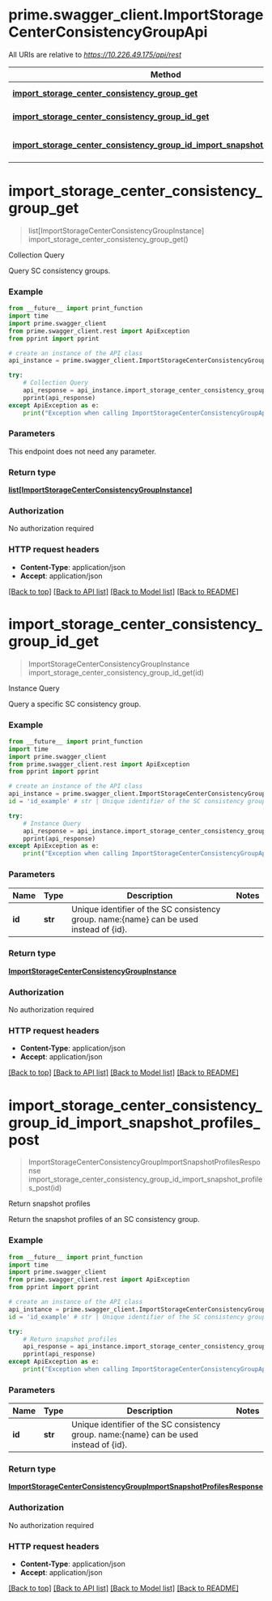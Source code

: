 # prime.swagger_client.ImportStorageCenterConsistencyGroupApi

All URIs are relative to *https://10.226.49.175/api/rest*

Method | HTTP request | Description
------------- | ------------- | -------------
[**import_storage_center_consistency_group_get**](ImportStorageCenterConsistencyGroupApi.md#import_storage_center_consistency_group_get) | **GET** /import_storage_center_consistency_group | Collection Query
[**import_storage_center_consistency_group_id_get**](ImportStorageCenterConsistencyGroupApi.md#import_storage_center_consistency_group_id_get) | **GET** /import_storage_center_consistency_group/{id} | Instance Query
[**import_storage_center_consistency_group_id_import_snapshot_profiles_post**](ImportStorageCenterConsistencyGroupApi.md#import_storage_center_consistency_group_id_import_snapshot_profiles_post) | **POST** /import_storage_center_consistency_group/{id}/import_snapshot_profiles | Return snapshot profiles


# **import_storage_center_consistency_group_get**
> list[ImportStorageCenterConsistencyGroupInstance] import_storage_center_consistency_group_get()

Collection Query

Query SC consistency groups.

### Example
```python
from __future__ import print_function
import time
import prime.swagger_client
from prime.swagger_client.rest import ApiException
from pprint import pprint

# create an instance of the API class
api_instance = prime.swagger_client.ImportStorageCenterConsistencyGroupApi()

try:
    # Collection Query
    api_response = api_instance.import_storage_center_consistency_group_get()
    pprint(api_response)
except ApiException as e:
    print("Exception when calling ImportStorageCenterConsistencyGroupApi->import_storage_center_consistency_group_get: %s\n" % e)
```

### Parameters
This endpoint does not need any parameter.

### Return type

[**list[ImportStorageCenterConsistencyGroupInstance]**](ImportStorageCenterConsistencyGroupInstance.md)

### Authorization

No authorization required

### HTTP request headers

 - **Content-Type**: application/json
 - **Accept**: application/json

[[Back to top]](#) [[Back to API list]](../README.md#documentation-for-api-endpoints) [[Back to Model list]](../README.md#documentation-for-models) [[Back to README]](../README.md)

# **import_storage_center_consistency_group_id_get**
> ImportStorageCenterConsistencyGroupInstance import_storage_center_consistency_group_id_get(id)

Instance Query

Query a specific SC consistency group.

### Example
```python
from __future__ import print_function
import time
import prime.swagger_client
from prime.swagger_client.rest import ApiException
from pprint import pprint

# create an instance of the API class
api_instance = prime.swagger_client.ImportStorageCenterConsistencyGroupApi()
id = 'id_example' # str | Unique identifier of the SC consistency group. name:{name} can be used instead of {id}.

try:
    # Instance Query
    api_response = api_instance.import_storage_center_consistency_group_id_get(id)
    pprint(api_response)
except ApiException as e:
    print("Exception when calling ImportStorageCenterConsistencyGroupApi->import_storage_center_consistency_group_id_get: %s\n" % e)
```

### Parameters

Name | Type | Description  | Notes
------------- | ------------- | ------------- | -------------
 **id** | **str**| Unique identifier of the SC consistency group. name:{name} can be used instead of {id}. | 

### Return type

[**ImportStorageCenterConsistencyGroupInstance**](ImportStorageCenterConsistencyGroupInstance.md)

### Authorization

No authorization required

### HTTP request headers

 - **Content-Type**: application/json
 - **Accept**: application/json

[[Back to top]](#) [[Back to API list]](../README.md#documentation-for-api-endpoints) [[Back to Model list]](../README.md#documentation-for-models) [[Back to README]](../README.md)

# **import_storage_center_consistency_group_id_import_snapshot_profiles_post**
> ImportStorageCenterConsistencyGroupImportSnapshotProfilesResponse import_storage_center_consistency_group_id_import_snapshot_profiles_post(id)

Return snapshot profiles

Return the snapshot profiles of an SC consistency group.

### Example
```python
from __future__ import print_function
import time
import prime.swagger_client
from prime.swagger_client.rest import ApiException
from pprint import pprint

# create an instance of the API class
api_instance = prime.swagger_client.ImportStorageCenterConsistencyGroupApi()
id = 'id_example' # str | Unique identifier of the SC consistency group. name:{name} can be used instead of {id}.

try:
    # Return snapshot profiles
    api_response = api_instance.import_storage_center_consistency_group_id_import_snapshot_profiles_post(id)
    pprint(api_response)
except ApiException as e:
    print("Exception when calling ImportStorageCenterConsistencyGroupApi->import_storage_center_consistency_group_id_import_snapshot_profiles_post: %s\n" % e)
```

### Parameters

Name | Type | Description  | Notes
------------- | ------------- | ------------- | -------------
 **id** | **str**| Unique identifier of the SC consistency group. name:{name} can be used instead of {id}. | 

### Return type

[**ImportStorageCenterConsistencyGroupImportSnapshotProfilesResponse**](ImportStorageCenterConsistencyGroupImportSnapshotProfilesResponse.md)

### Authorization

No authorization required

### HTTP request headers

 - **Content-Type**: application/json
 - **Accept**: application/json

[[Back to top]](#) [[Back to API list]](../README.md#documentation-for-api-endpoints) [[Back to Model list]](../README.md#documentation-for-models) [[Back to README]](../README.md)

